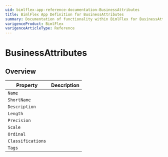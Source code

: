```yaml
---
uid: bimlflex-app-reference-documentation-BusinessAttributes
title: BimlFlex App Definition for BusinessAttributes
summary: Documentation of functionality within BimlFlex for BusinessAttributes
varigenceProduct: BimlFlex
varigenceArticleType: Reference
---
```


# BusinessAttributes



## Overview
  
| Property | Description |
| --------- | ----------- |
|`Name` | |
|`ShortName` | |
|`Description` | |
|`Length` | |
|`Precision` | |
|`Scale` | |
|`Ordinal` | |
|`Classifications` | |
|`Tags` | |
